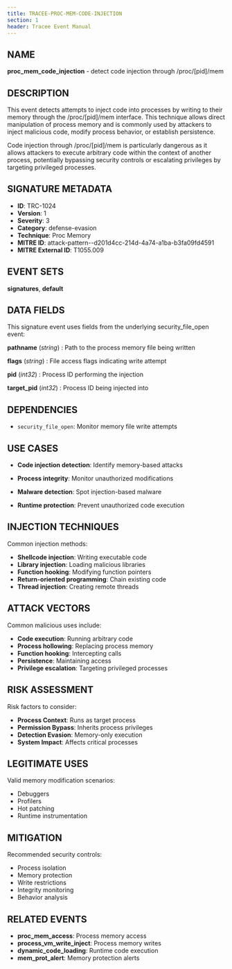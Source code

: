 ```yaml
---
title: TRACEE-PROC-MEM-CODE-INJECTION
section: 1
header: Tracee Event Manual
---
```


## NAME

**proc_mem_code_injection** - detect code injection through /proc/[pid]/mem

## DESCRIPTION

This event detects attempts to inject code into processes by writing to their memory through the /proc/[pid]/mem interface. This technique allows direct manipulation of process memory and is commonly used by attackers to inject malicious code, modify process behavior, or establish persistence.

Code injection through /proc/[pid]/mem is particularly dangerous as it allows attackers to execute arbitrary code within the context of another process, potentially bypassing security controls or escalating privileges by targeting privileged processes.

## SIGNATURE METADATA

- **ID**: TRC-1024
- **Version**: 1
- **Severity**: 3
- **Category**: defense-evasion
- **Technique**: Proc Memory
- **MITRE ID**: attack-pattern--d201d4cc-214d-4a74-a1ba-b3fa09fd4591
- **MITRE External ID**: T1055.009

## EVENT SETS

**signatures**, **default**

## DATA FIELDS

This signature event uses fields from the underlying security_file_open event:

**pathname** (*string*)
: Path to the process memory file being written

**flags** (*string*)
: File access flags indicating write attempt

**pid** (*int32*)
: Process ID performing the injection

**target_pid** (*int32*)
: Process ID being injected into

## DEPENDENCIES

- `security_file_open`: Monitor memory file write attempts

## USE CASES

- **Code injection detection**: Identify memory-based attacks

- **Process integrity**: Monitor unauthorized modifications

- **Malware detection**: Spot injection-based malware

- **Runtime protection**: Prevent unauthorized code execution

## INJECTION TECHNIQUES

Common injection methods:

- **Shellcode injection**: Writing executable code
- **Library injection**: Loading malicious libraries
- **Function hooking**: Modifying function pointers
- **Return-oriented programming**: Chain existing code
- **Thread injection**: Creating remote threads

## ATTACK VECTORS

Common malicious uses include:

- **Code execution**: Running arbitrary code
- **Process hollowing**: Replacing process memory
- **Function hooking**: Intercepting calls
- **Persistence**: Maintaining access
- **Privilege escalation**: Targeting privileged processes

## RISK ASSESSMENT

Risk factors to consider:

- **Process Context**: Runs as target process
- **Permission Bypass**: Inherits process privileges
- **Detection Evasion**: Memory-only execution
- **System Impact**: Affects critical processes

## LEGITIMATE USES

Valid memory modification scenarios:

- Debuggers
- Profilers
- Hot patching
- Runtime instrumentation

## MITIGATION

Recommended security controls:

- Process isolation
- Memory protection
- Write restrictions
- Integrity monitoring
- Behavior analysis

## RELATED EVENTS

- **proc_mem_access**: Process memory access
- **process_vm_write_inject**: Process memory writes
- **dynamic_code_loading**: Runtime code execution
- **mem_prot_alert**: Memory protection alerts
